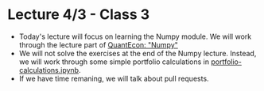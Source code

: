 Lecture 4/3 - Class 3
======================

 - Today's lecture will focus on learning the Numpy module. We will work through the lecture part of [QuantEcon: "Numpy"](https://lectures.quantecon.org/py/numpy.html)
 - We will not solve the exercises at the end of the Numpy lecture. Instead, we will work through some simple portfolio calculations in [portfolio-calculations.ipynb](./portfolio-calculations.ipynb).
 - If we have time remaning, we will talk about pull requests.